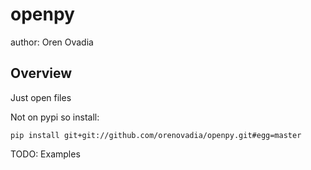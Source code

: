 # openpy

author: Oren Ovadia

## Overview

Just open files

Not on pypi so install:

```
pip install git+git://github.com/orenovadia/openpy.git#egg=master
```

TODO: Examples
